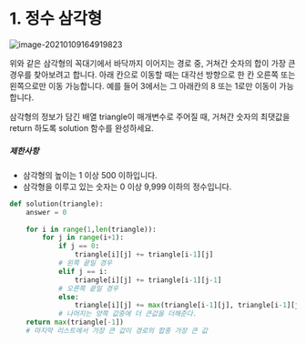# 1. 정수 삼각형

![image-20210109164919823](C:\Users\jinsa\AppData\Roaming\Typora\typora-user-images\image-20210109164919823.png)

위와 같은 삼각형의 꼭대기에서 바닥까지 이어지는 경로 중, 거쳐간 숫자의 합이 가장 큰 경우를 찾아보려고 합니다. 아래 칸으로 이동할 때는 대각선 방향으로 한 칸 오른쪽 또는 왼쪽으로만 이동 가능합니다. 예를 들어 3에서는 그 아래칸의 8 또는 1로만 이동이 가능합니다.

삼각형의 정보가 담긴 배열 triangle이 매개변수로 주어질 때, 거쳐간 숫자의 최댓값을 return 하도록 solution 함수를 완성하세요.

##### 제한사항

- 삼각형의 높이는 1 이상 500 이하입니다.
- 삼각형을 이루고 있는 숫자는 0 이상 9,999 이하의 정수입니다.

```python
def solution(triangle):
    answer = 0
    
    for i in range(1,len(triangle)):
        for j in range(i+1):
            if j == 0:
                triangle[i][j] += triangle[i-1][j]
            # 왼쪽 끝일 경우
            elif j == i:
                triangle[i][j] += triangle[i-1][j-1]
            # 오른쪽 끝일 경우
            else:
                triangle[i][j] += max(triangle[i-1][j], triangle[i-1][j-1])
            # 나머지는 양쪽 값중에 더 큰값을 더해준다.
    return max(triangle[-1])
    # 마지막 리스트에서 가장 큰 값이 경로의 합중 가장 큰 값
```



